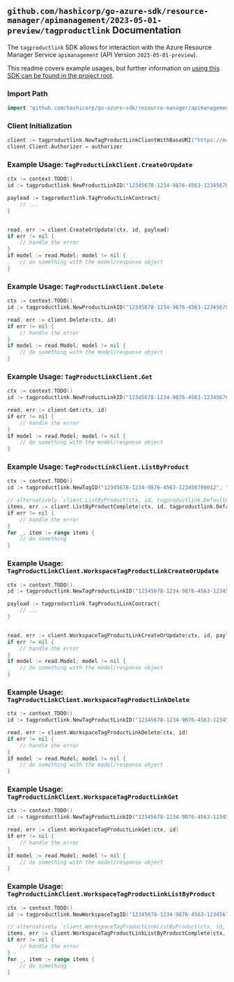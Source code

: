 
## `github.com/hashicorp/go-azure-sdk/resource-manager/apimanagement/2023-05-01-preview/tagproductlink` Documentation

The `tagproductlink` SDK allows for interaction with the Azure Resource Manager Service `apimanagement` (API Version `2023-05-01-preview`).

This readme covers example usages, but further information on [using this SDK can be found in the project root](https://github.com/hashicorp/go-azure-sdk/tree/main/docs).

### Import Path

```go
import "github.com/hashicorp/go-azure-sdk/resource-manager/apimanagement/2023-05-01-preview/tagproductlink"
```


### Client Initialization

```go
client := tagproductlink.NewTagProductLinkClientWithBaseURI("https://management.azure.com")
client.Client.Authorizer = authorizer
```


### Example Usage: `TagProductLinkClient.CreateOrUpdate`

```go
ctx := context.TODO()
id := tagproductlink.NewProductLinkID("12345678-1234-9876-4563-123456789012", "example-resource-group", "serviceValue", "tagIdValue", "productLinkIdValue")

payload := tagproductlink.TagProductLinkContract{
	// ...
}


read, err := client.CreateOrUpdate(ctx, id, payload)
if err != nil {
	// handle the error
}
if model := read.Model; model != nil {
	// do something with the model/response object
}
```


### Example Usage: `TagProductLinkClient.Delete`

```go
ctx := context.TODO()
id := tagproductlink.NewProductLinkID("12345678-1234-9876-4563-123456789012", "example-resource-group", "serviceValue", "tagIdValue", "productLinkIdValue")

read, err := client.Delete(ctx, id)
if err != nil {
	// handle the error
}
if model := read.Model; model != nil {
	// do something with the model/response object
}
```


### Example Usage: `TagProductLinkClient.Get`

```go
ctx := context.TODO()
id := tagproductlink.NewProductLinkID("12345678-1234-9876-4563-123456789012", "example-resource-group", "serviceValue", "tagIdValue", "productLinkIdValue")

read, err := client.Get(ctx, id)
if err != nil {
	// handle the error
}
if model := read.Model; model != nil {
	// do something with the model/response object
}
```


### Example Usage: `TagProductLinkClient.ListByProduct`

```go
ctx := context.TODO()
id := tagproductlink.NewTagID("12345678-1234-9876-4563-123456789012", "example-resource-group", "serviceValue", "tagIdValue")

// alternatively `client.ListByProduct(ctx, id, tagproductlink.DefaultListByProductOperationOptions())` can be used to do batched pagination
items, err := client.ListByProductComplete(ctx, id, tagproductlink.DefaultListByProductOperationOptions())
if err != nil {
	// handle the error
}
for _, item := range items {
	// do something
}
```


### Example Usage: `TagProductLinkClient.WorkspaceTagProductLinkCreateOrUpdate`

```go
ctx := context.TODO()
id := tagproductlink.NewTagProductLinkID("12345678-1234-9876-4563-123456789012", "example-resource-group", "serviceValue", "workspaceIdValue", "tagIdValue", "productLinkIdValue")

payload := tagproductlink.TagProductLinkContract{
	// ...
}


read, err := client.WorkspaceTagProductLinkCreateOrUpdate(ctx, id, payload)
if err != nil {
	// handle the error
}
if model := read.Model; model != nil {
	// do something with the model/response object
}
```


### Example Usage: `TagProductLinkClient.WorkspaceTagProductLinkDelete`

```go
ctx := context.TODO()
id := tagproductlink.NewTagProductLinkID("12345678-1234-9876-4563-123456789012", "example-resource-group", "serviceValue", "workspaceIdValue", "tagIdValue", "productLinkIdValue")

read, err := client.WorkspaceTagProductLinkDelete(ctx, id)
if err != nil {
	// handle the error
}
if model := read.Model; model != nil {
	// do something with the model/response object
}
```


### Example Usage: `TagProductLinkClient.WorkspaceTagProductLinkGet`

```go
ctx := context.TODO()
id := tagproductlink.NewTagProductLinkID("12345678-1234-9876-4563-123456789012", "example-resource-group", "serviceValue", "workspaceIdValue", "tagIdValue", "productLinkIdValue")

read, err := client.WorkspaceTagProductLinkGet(ctx, id)
if err != nil {
	// handle the error
}
if model := read.Model; model != nil {
	// do something with the model/response object
}
```


### Example Usage: `TagProductLinkClient.WorkspaceTagProductLinkListByProduct`

```go
ctx := context.TODO()
id := tagproductlink.NewWorkspaceTagID("12345678-1234-9876-4563-123456789012", "example-resource-group", "serviceValue", "workspaceIdValue", "tagIdValue")

// alternatively `client.WorkspaceTagProductLinkListByProduct(ctx, id, tagproductlink.DefaultWorkspaceTagProductLinkListByProductOperationOptions())` can be used to do batched pagination
items, err := client.WorkspaceTagProductLinkListByProductComplete(ctx, id, tagproductlink.DefaultWorkspaceTagProductLinkListByProductOperationOptions())
if err != nil {
	// handle the error
}
for _, item := range items {
	// do something
}
```
